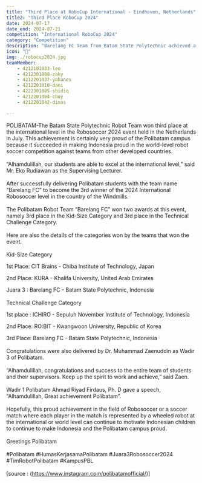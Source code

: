 ```yaml
---
title: "Third Place at RoboCup International - Eindhoven, Netherlands"
title2: "Third Place RoboCup 2024"
date: 2024-07-17
date_end: 2024-07-21
competition: "International RoboCup 2024"
category: "Competition"
description: "Barelang FC Team from Batam State Polytechnic achieved a proud 3rd place in both the Kid-Size and Technical Challenge Categories at the international Robosoccer 2024 event in the Netherlands, showcasing Indonesia’s excellence in robot soccer."
icon: "🥉"
img: ./robocup2024.jpg
teamMember: 
    - 4212101033-leo
    - 4212301088-zaky
    - 4212201037-yohanes
    - 4212201010-dani
    - 4222301005-shidiq
    - 4212201004-choy
    - 4212201042-dimas
    
---
```

POLIBATAM-The Batam State Polytechnic Robot Team won third place at the international level in the Robosoccer 2024 event held in the Netherlands in July. This achievement is certainly very proud of the Polibatam campus because it succeeded in making Indonesia proud in the world-level robot soccer competition against teams from other developed countries.
<br/>
<br/>
“Alhamdulillah, our students are able to excel at the international level,” said Mr. Eko Rudiawan as the Supervising Lecturer.
<br/>
<br/>
After successfully delivering Polibatam students with the team name “Barelang FC” to become the 3rd winner of the 2024 International Robosoccer level in the country of the Windmills.
<br/>
<br/>
The Polibatam Robot Team “Barelang FC” won two awards at this event, namely 3rd place in the Kid-Size Category and 3rd place in the Technical Challenge Category.
<br/>
<br/>
Here are also the details of the categories won by the teams that won the event.
<br/>
<br/>
Kid-Size Category

1st Place: CIT Brains - Chiba Institute of Technology, Japan

2nd Place: KURA - Khalifa University, United Arab Emirates

Juara 3 : Barelang FC - Batam State Polytechnic, Indonesia
<br/>
<br/>
Technical Challenge Category

1st place : ICHIRO - Sepuluh November Institute of Technology, Indonesia

2nd Place: RO:BIT - Kwangwoon University, Republic of Korea

3rd Place: Barelang FC - Batam State Polytechnic, Indonesia
<br/>
<br/>
Congratulations were also delivered by Dr. Muhammad Zaenuddin as Wadir 3 of Polibatam.
<br/>
<br/>
“Alhamdulillah, congratulations and success to the entire team of students and their supervisors. Keep up the spirit to work and achieve,” said Zaen.
<br/>
<br/>
Wadir 1 Polibatam Ahmad Riyad Firdaus, Ph. D gave a speech, “Alhamdulillah, Great achievement Polibatam”.
<br/>
<br/>
Hopefully, this proud achievement in the field of Robosoccer or a soccer match where each player in the match is represented by a wheeled robot at the international or world level can continue to motivate Indonesian children to continue to make Indonesia and the Polibatam campus proud.
<br/>
<br/>
Greetings Polibatam
<br/>
<br/>
#Polibatam #HumasKerjasamaPolibatam #Juara3Robosoccer2024 #TimRobotPolibatam #KampusPBL
<br/>
<br/>
[source : (https://www.instagram.com/polibatamofficial/)]